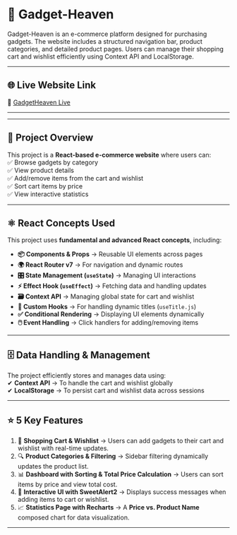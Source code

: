 # 🚀 Gadget-Heaven  

Gadget-Heaven is an e-commerce platform designed for purchasing gadgets. The website includes a structured navigation bar, product categories, and detailed product pages. Users can manage their shopping cart and wishlist efficiently using Context API and LocalStorage.  

---

## 🌐 **Live Website Link**  
🔗 [GadgetHeaven Live](https://celadon-douhua-0e056f.netlify.app/)  

---
 

---

## 📌 **Project Overview**  
This project is a **React-based e-commerce website** where users can:  
✅ Browse gadgets by category  
✅ View product details  
✅ Add/remove items from the cart and wishlist  
✅ Sort cart items by price  
✅ View interactive statistics  

---

## ⚛️ **React Concepts Used**  
This project uses **fundamental and advanced React concepts**, including:  

- **📦 Components & Props** → Reusable UI elements across pages  
- **🌍 React Router v7** → For navigation and dynamic routes  
- **🎛️ State Management (`useState`)** → Managing UI interactions  
- **⚡ Effect Hook (`useEffect`)** → Fetching data and handling updates  
- **🗃️ Context API** → Managing global state for cart and wishlist  
- **📌 Custom Hooks** → For handling dynamic titles (`useTitle.js`)  
- **✅ Conditional Rendering** → Displaying UI elements dynamically  
- **🖱️ Event Handling** → Click handlers for adding/removing items  

---

## 🗄️ **Data Handling & Management**  
The project efficiently stores and manages data using:  
✔ **Context API** → To handle the cart and wishlist globally  
✔ **LocalStorage** → To persist cart and wishlist data across sessions  

---

## ⭐ **5 Key Features**  
1. 🛒 **Shopping Cart & Wishlist** → Users can add gadgets to their cart and wishlist with real-time updates.  
2. 🔍 **Product Categories & Filtering** → Sidebar filtering dynamically updates the product list.  
3. 📊 **Dashboard with Sorting & Total Price Calculation** → Users can sort items by price and view total cost.  
4. 🎨 **Interactive UI with SweetAlert2** → Displays success messages when adding items to cart or wishlist.  
5. 📈 **Statistics Page with Recharts** → A **Price vs. Product Name** composed chart for data visualization.  

---
